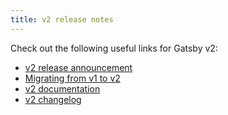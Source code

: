 ```yaml
---
title: v2 release notes
---
```


Check out the following useful links for Gatsby v2:

- [v2 release announcement](/blog/2018-09-17-gatsby-v2/)
- [Migrating from v1 to v2](/docs/migrating-from-v1-to-v2/)
- [v2 documentation](/docs/)
- [v2 changelog](https://github.com/gatsbyjs/gatsby/blob/master/packages/gatsby/CHANGELOG.md#200-2018-09-17)
